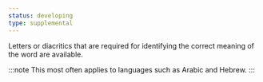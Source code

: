 ```yaml
---
status: developing
type: supplemental
---
```


Letters or diacritics that are required for identifying the correct meaning of the word are available.

:::note
This most often applies to languages such as Arabic and Hebrew.
:::
